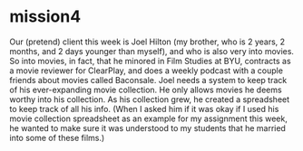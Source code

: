 # mission4
Our (pretend) client this week is Joel Hilton (my brother, who is 2 years, 2 months, and 2 days
younger than myself), and who is also very into movies. So into movies, in fact, that he minored
in Film Studies at BYU, contracts as a movie reviewer for ClearPlay, and does a weekly podcast
with a couple friends about movies called Baconsale.
Joel needs a system to keep track of his ever-expanding movie collection. He only allows
movies he deems worthy into his collection. As his collection grew, he created a spreadsheet to
keep track of all his info. (When I asked him if it was okay if I used his movie collection
spreadsheet as an example for my assignment this week, he wanted to make sure it was
understood to my students that he married into some of these films.)
